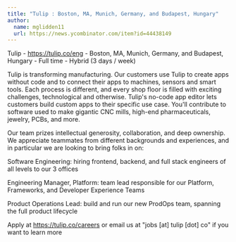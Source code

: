```yaml
---
title: "Tulip : Boston, MA, Munich, Germany, and Budapest, Hungary"
author:
  name: mglidden11
  url: https://news.ycombinator.com/item?id=44438149
---
```

Tulip - <a href="https:&#x2F;&#x2F;tulip.co&#x2F;eng" rel="nofollow">https:&#x2F;&#x2F;tulip.co&#x2F;eng</a> - Boston, MA, Munich, Germany, and Budapest, Hungary - Full time - Hybrid (3 days &#x2F; week)

Tulip is transforming manufacturing. Our customers use Tulip to create apps without code and to connect their apps to machines, sensors and smart tools. Each process is different, and every shop floor is filled with exciting challenges, technological and otherwise. Tulip&#x27;s no-code app editor lets customers build custom apps to their specific use case. You&#x27;ll contribute to software used to make gigantic CNC mills, high-end pharmaceuticals, jewelry, PCBs, and more.

Our team prizes intellectual generosity, collaboration, and deep ownership. We appreciate teammates from different backgrounds and experiences, and in particular we are looking to bring folks in on:

Software Engineering: hiring frontend, backend, and full stack engineers of all levels to our 3 offices

Engineering Manager, Platform: team lead responsible for our Platform, Frameworks, and Developer Experience Teams

Product Operations Lead: build and run our new ProdOps team, spanning the full product lifecycle

Apply at <a href="https:&#x2F;&#x2F;tulip.co&#x2F;careers" rel="nofollow">https:&#x2F;&#x2F;tulip.co&#x2F;careers</a> or email us at &quot;jobs [at] tulip [dot] co&quot; if you want to learn more
<JobApplication />
